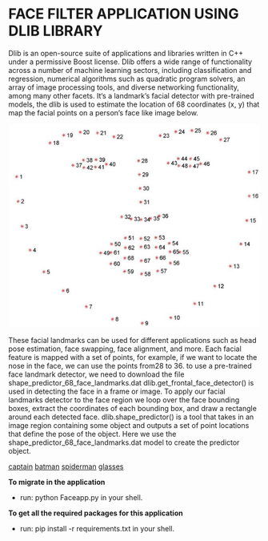 # FACE FILTER APPLICATION USING DLIB LIBRARY

Dlib is an open-source suite of applications and libraries written in C++ under a permissive Boost license. Dlib offers a wide range of functionality across a number of machine learning sectors, including classification and regression, numerical algorithms such as quadratic program solvers, an array of image processing tools, and diverse networking functionality, among many other facets.
It‘s a landmark’s facial detector with pre-trained models, the dlib is used to estimate the location of 68 coordinates (x, y) that map the facial points on a person’s face like image below. 

![FACE LANDMARKS](dlib.jpeg)

These facial landmarks can be used for different applications such as head pose estimation, face swapping, face alignment, and more.
Each facial feature is mapped with a set of points, for example, if we want to locate the nose in the face, we can use the points from28 to 36.  to use a pre-trained face landmark detector, we need to download the file shape_predictor_68_face_landmarks.dat
dlib.get_frontal_face_detector() is used in detecting the face in a frame or image.
To apply our facial landmarks detector to the face region we loop over the face bounding boxes, extract the coordinates of each bounding box, and draw a rectangle around each detected face.
dlib.shape_predictor() is a tool that takes in an image region containing some object and outputs a set of point locations that define the pose of the object. Here we use the shape_predictor_68_face_landmarks.dat model to create the predictor object. 


[captain](output/cap.mp4)
[batman](output/bat.mp4)
[spiderman](output/spidy.mp4)
[glasses](output/glasses.mp4)

**To migrate in the application**
- run: python Faceapp.py in your shell.

**To get all the required packages for this application**
- run: pip install -r requirements.txt in your shell.